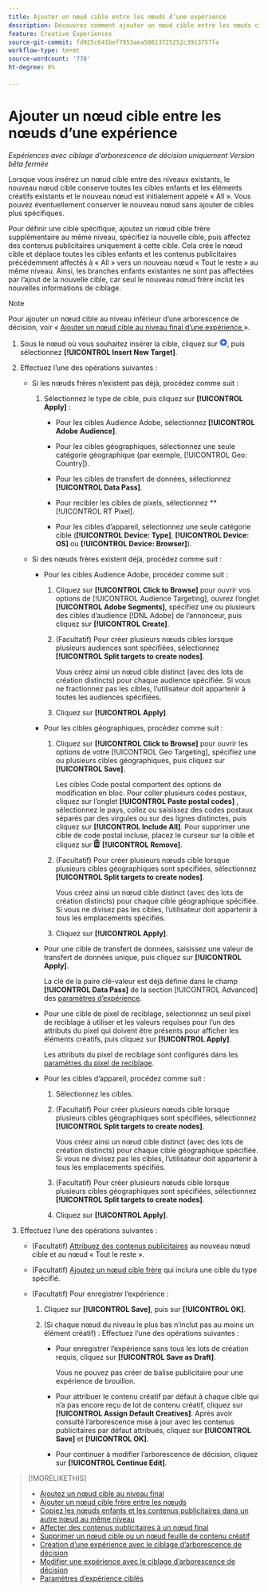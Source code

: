 ```yaml
---
title: Ajouter un nœud cible entre les nœuds d’une expérience
description: Découvrez comment ajouter un nœud cible entre les nœuds cibles dans une expérience publicitaire.
feature: Creative Experiences
source-git-commit: fd925c641bef7953aea50813725252c3913757fa
workflow-type: tm+mt
source-wordcount: '778'
ht-degree: 0%

---
```


# Ajouter un nœud cible entre les nœuds d’une expérience

*Expériences avec ciblage d’arborescence de décision uniquement*
*Version bêta fermée*

Lorsque vous insérez un nœud cible entre des niveaux existants, le nouveau nœud cible conserve toutes les cibles enfants et les éléments créatifs existants et le nouveau nœud est initialement appelé « All ». Vous pouvez éventuellement conserver le nouveau nœud sans ajouter de cibles plus spécifiques.

Pour définir une cible spécifique, ajoutez un nœud cible frère supplémentaire au même niveau, spécifiez la nouvelle cible, puis affectez des contenus publicitaires uniquement à cette cible. Cela crée le nœud cible et déplace toutes les cibles enfants et les contenus publicitaires précédemment affectés à « All » vers un nouveau nœud « Tout le reste » au même niveau. Ainsi, les branches enfants existantes ne sont pas affectées par l’ajout de la nouvelle cible, car seul le nouveau nœud frère inclut les nouvelles informations de ciblage.

>[!NOTE]
>
>Pour ajouter un nœud cible au niveau inférieur d’une arborescence de décision, voir « [ Ajouter un nœud cible au niveau final d’une expérience ](experience-target-node-add-final.md) ».

<!-- 1. [ways to get to the decision tree] -->

1. Sous le nœud où vous souhaitez insérer la cible, cliquez sur ![Ajouter](/help/creative/assets/add.png "Ajouter"), puis sélectionnez **[!UICONTROL Insert New Target]**.

1. Effectuez l’une des opérations suivantes :

   * Si les nœuds frères n’existent pas déjà, procédez comme suit :

      1. Sélectionnez le type de cible, puis cliquez sur **[!UICONTROL Apply]** :

         * Pour les cibles Audience Adobe, sélectionnez **[!UICONTROL Adobe Audience]**.

         * Pour les cibles géographiques, sélectionnez une seule catégorie géographique (par exemple, [!UICONTROL Geo: Country]).

         * Pour les cibles de transfert de données, sélectionnez **[!UICONTROL Data Pass]**.

         * Pour recibler les cibles de pixels, sélectionnez **[!UICONTROL RT Pixel].

         * Pour les cibles d’appareil, sélectionnez une seule catégorie cible (**[!UICONTROL Device: Type]**, **[!UICONTROL Device: OS]** ou **[!UICONTROL Device: Browser]**).

   * Si des nœuds frères existent déjà, procédez comme suit :

      * Pour les cibles Audience Adobe, procédez comme suit :

         1. Cliquez sur **[!UICONTROL Click to Browse]** pour ouvrir vos options de [!UICONTROL Audience Targeting], ouvrez l’onglet **[!UICONTROL Adobe Segments]**, spécifiez une ou plusieurs des cibles d’audience [!DNL Adobe] de l’annonceur, puis cliquez sur **[!UICONTROL Create]**<!-- Why not "Save" like for the other node types/use cases? -->.

         1. (Facultatif) Pour créer plusieurs nœuds cibles lorsque plusieurs audiences sont spécifiées, sélectionnez **[!UICONTROL Split targets to create nodes]**.

            Vous créez ainsi un nœud cible distinct (avec des lots de création distincts) pour chaque audience spécifiée. Si vous ne fractionnez pas les cibles, l’utilisateur doit appartenir à toutes les audiences spécifiées.

         1. Cliquez sur **[!UICONTROL Apply]**.

      * Pour les cibles géographiques, procédez comme suit :

         1. Cliquez sur **[!UICONTROL Click to Browse]** pour ouvrir les options de votre [!UICONTROL Geo Targeting], spécifiez une ou plusieurs cibles géographiques, puis cliquez sur **[!UICONTROL Save]**.

            Les cibles Code postal comportent des options de modification en bloc. Pour coller plusieurs codes postaux, cliquez sur l’onglet **[!UICONTROL Paste postal codes]** , sélectionnez le pays, collez ou saisissez des codes postaux séparés par des virgules ou sur des lignes distinctes, puis cliquez sur **[!UICONTROL Include All]**. Pour supprimer une cible de code postal incluse, placez le curseur sur la cible et cliquez sur ![Supprimer](/help/creative/assets/delete.png "Supprimer") **[!UICONTROL Remove]**.

         1. (Facultatif) Pour créer plusieurs nœuds cible lorsque plusieurs cibles géographiques sont spécifiées, sélectionnez **[!UICONTROL Split targets to create nodes]**.

            Vous créez ainsi un nœud cible distinct (avec des lots de création distincts) pour chaque cible géographique spécifiée. Si vous ne divisez pas les cibles, l’utilisateur doit appartenir à tous les emplacements spécifiés.

         1. Cliquez sur **[!UICONTROL Apply]**.

      * Pour une cible de transfert de données, saisissez une valeur de transfert de données unique, puis cliquez sur **[!UICONTROL Apply]**.

        La clé de la paire clé-valeur est déjà définie dans le champ **[!UICONTROL Data Pass]** de la section [!UICONTROL Advanced] des [paramètres d’expérience](experience-settings-targeting.md).

      * Pour une cible de pixel de reciblage, sélectionnez un seul pixel de reciblage à utiliser et les valeurs requises pour l’un des attributs du pixel qui doivent être présents pour afficher les éléments créatifs, puis cliquez sur **[!UICONTROL Apply]**.

        Les attributs du pixel de reciblage sont configurés dans les [paramètres du pixel de reciblage](/help/creative/pixels/retargeting-pixel-manage.md).

      * Pour les cibles d’appareil, procédez comme suit :

         1. Sélectionnez les cibles.

         1. (Facultatif) Pour créer plusieurs nœuds cible lorsque plusieurs cibles géographiques sont spécifiées, sélectionnez **[!UICONTROL Split targets to create nodes]**.

            Vous créez ainsi un nœud cible distinct (avec des lots de création distincts) pour chaque cible géographique spécifiée. Si vous ne divisez pas les cibles, l’utilisateur doit appartenir à tous les emplacements spécifiés.

         1. (Facultatif) Pour créer plusieurs nœuds cible lorsque plusieurs cibles géographiques sont spécifiées, sélectionnez **[!UICONTROL Split targets to create nodes]**.

         1. Cliquez sur **[!UICONTROL Apply]**.

1. Effectuez l’une des opérations suivantes :

   * (Facultatif) [Attribuez des contenus publicitaires](experience-assign-creative-bundles.md) au nouveau nœud cible et au nœud « Tout le reste ».

   * (Facultatif) [Ajoutez un nœud cible frère](experience-target-node-add-sibling.md) qui inclura une cible du type spécifié.

   * (Facultatif) Pour enregistrer l’expérience :

      1. Cliquez sur **[!UICONTROL Save]**, puis sur **[!UICONTROL OK]**.

      1. (Si chaque nœud du niveau le plus bas n’inclut pas au moins un élément créatif) : Effectuez l’une des opérations suivantes :

         * Pour enregistrer l’expérience sans tous les lots de création requis, cliquez sur **[!UICONTROL Save as Draft]**.

           Vous ne pouvez pas créer de balise publicitaire pour une expérience de brouillon.

         * Pour attribuer le contenu créatif par défaut à chaque cible qui n’a pas encore reçu de lot de contenu créatif, cliquez sur **[!UICONTROL Assign Default Creatives]**. Après avoir consulté l’arborescence mise à jour avec les contenus publicitaires par défaut attribués, cliquez sur **[!UICONTROL Save]** et **[!UICONTROL OK]**.

         * Pour continuer à modifier l’arborescence de décision, cliquez sur **[!UICONTROL Continue Edit]**.

>[!MORELIKETHIS]
>
>* [Ajoutez un nœud cible au niveau final](experience-target-node-add-final.md)
>* [Ajouter un nœud cible frère entre les nœuds](experience-target-node-add-sibling.md)
>* [Copiez les nœuds enfants et les contenus publicitaires dans un autre nœud au même niveau](experience-target-node-copy.md)
>* [Affecter des contenus publicitaires à un nœud final](experience-assign-creative-bundles.md)
>* [Supprimer un nœud cible ou un nœud feuille de contenu créatif](/help/creative/experiences/experience-target-node-delete.md)
>* [Création d’une expérience avec le ciblage d’arborescence de décision](experience-create-targeting.md)
>* [Modifier une expérience avec le ciblage d’arborescence de décision](experience-edit-targeting.md)
>* [Paramètres d’expérience ciblés](experience-settings-targeting.md)
